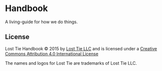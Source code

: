 Handbook
========

A living-guide for how we do things.

License
-------

<span xmlns:dct="http://purl.org/dc/terms/" property="dct:title">Lost Tie Handbook</span> © 2015 by <a xmlns:cc="http://creativecommons.org/ns#" href="http://www.losttie.com" property="cc:attributionName" rel="cc:attributionURL">Lost Tie LLC</a> and is licensed under a <a rel="license" href="http://creativecommons.org/licenses/by/4.0/">Creative Commons Attribution 4.0 International License</a>

The names and logos for Lost Tie are trademarks of Lost Tie LLC.
